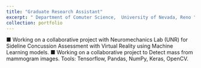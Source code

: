 ```yaml
---
title: "Graduate Research Assistant"
excerpt: " Department of Comuter Science,  University of Nevada, Reno "
collection: portfolio
---
```


■ Working on a collaborative project with Neuromechanics Lab (UNR) for Sideline Concussion
Assessment with Virtual Reality using Machine Learning models.
■ Working on a collaborative project to Detect mass from mammogram images.
Tools: Tensorflow, Pandas, NumPy, Keras, OpenCV.